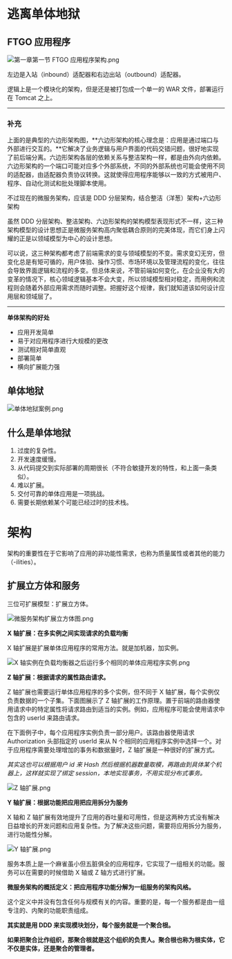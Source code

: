# 逃离单体地狱

## FTGO 应用程序

![第一章第一节 FTGO 应用程序架构.png](https://i.loli.net/2020/11/02/G6yNzYri1WvPbZc.png)

左边是入站（inbound）适配器和右边出站（outbound）适配器。

逻辑上是一个模块化的架构，但是还是被打包成一个单一的 WAR 文件，部署运行在 Tomcat 之上。

<hr/>

### 补充

上面的是典型的六边形架构图，**六边形架构的核心理念是：应用是通过端口与外部进行交互的。**它解决了业务逻辑与用户界面的代码交错问题，很好地实现了前后端分离。六边形架构各层的依赖关系与整洁架构一样，都是由外向内依赖。六边形架构的一个端口可能对应多个外部系统，不同的外部系统也可能会使用不同的适配器，由适配器负责协议转换。这就使得应用程序能够以一致的方式被用户、程序、自动化测试和批处理脚本使用。

不过现在的微服务架构，应该是 DDD 分层架构，结合整洁（洋葱）架构+六边形架构

虽然 DDD 分层架构、整洁架构、六边形架构的架构模型表现形式不一样，这三种架构模型的设计思想正是微服务架构高内聚低耦合原则的完美体现，而它们身上闪耀的正是以领域模型为中心的设计思想。

可以说，这三种架构都考虑了前端需求的变与领域模型的不变。需求变幻无穷，但变化总是有矩可循的，用户体验、操作习惯、市场环境以及管理流程的变化，往往会导致界面逻辑和流程的多变。但总体来说，不管前端如何变化，在企业没有大的变革的情况下，核心领域逻辑基本不会大变，所以领域模型相对稳定，而用例和流程则会随着外部应用需求而随时调整。把握好这个规律，我们就知道该如何设计应用层和领域层了。

<hr/>

**单体架构的好处**

+ 应用开发简单
+ 易于对应用程序进行大规模的更改
+ 测试相对简单直观
+ 部署简单
+ 横向扩展能力强

## 单体地狱

![单体地狱案例.png](https://i.loli.net/2020/11/02/goDxa2TLtyrfpPE.png)

## 什么是单体地狱

1. 过度的复杂性。
2. 开发速度缓慢。
3. 从代码提交到实际部署的周期很长（不符合敏捷开发的特性，和上面一条类似）。
4. 难以扩展。
5. 交付可靠的单体应用是一项挑战。
6. 需要长期依赖某个可能已经过时的技术栈。

# 架构

架构的重要性在于它影响了应用的非功能性需求，也称为质量属性或者其他的能力（-ilities）。

## 扩展立方体和服务

三位可扩展模型：扩展立方体。

![微服务架构扩展立方体图.png](https://i.loli.net/2020/11/18/ngYGmFSHUN16Ebp.png)

**X 轴扩展：在多实例之间实现请求的负载均衡**

X 轴扩展是扩展单体应用程序的常用方法。就是加机器，加实例。

![X 轴实例在负载均衡器之后运行多个相同的单体应用程序实例.png](https://i.loli.net/2020/11/18/yDIw7At1FPlgmri.png)

**Z 轴扩展：根据请求的属性路由请求。**

Z 轴扩展也需要运行单体应用程序的多个实例，但不同于 X 轴扩展，每个实例仅负责数据的一个子集。下面图展示了 Z 轴扩展的工作原理。置于前端的路由器使用请求中的特定属性将请求路由到适当的实例。例如，应用程序可能会使用请求中包含的 userId 来路由请求。

在下面例子中，每个应用程序实例负责一部分用户。该路由器使用请求 Authorization 头部指定的 userId 来从 N 个相同的应用程序实例中选择一个。对于应用程序需要处理增加的事务和数据量时，Z 轴扩展是一种很好的扩展方式。

*其实这也可以根据用户 id 来 Hash 然后根据机器数量取模，再路由到具体某个机器上，这样就实现了绑定 session，本地实现事务，不用实现分布式事务。*

![Z 轴扩展.png](https://i.loli.net/2020/11/18/bNVMgl2PUy4HnXA.png)

**Y 轴扩展：根据功能把应用把应用拆分为服务**

X 轴和 Z 轴扩展有效地提升了应用的吞吐量和可用性，但是这两种方式没有解决日益增长的开发问题和应用复杂性。为了解决这些问题，需要将应用拆分为服务，进行功能性分解。 

![Y 轴扩展.png](https://i.loli.net/2020/11/18/PVKszrYXySBHqc1.png)

服务本质上是一个麻雀虽小但五脏俱全的应用程序，它实现了一组相关的功能。服务可以在需要的时候借助 X 轴或 Z 轴方式进行扩展。

**微服务架构的概括定义：把应用程序功能分解为一组服务的架构风格。**

这个定义中并没有包含任何与规模有关的内容。重要的是，每一个服务都是由一组专注的、内聚的功能职责组成。

**其实就是用 DDD 来实现模块划分，每个服务就是一个聚合根。**

**如果把聚合比作组织，那聚合根就是这个组织的负责人。聚合根也称为根实体，它不仅是实体，还是聚合的管理者。**

